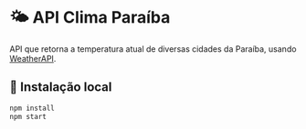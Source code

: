 # 🌤️ API Clima Paraíba

API que retorna a temperatura atual de diversas cidades da Paraíba, usando [WeatherAPI](https://www.weatherapi.com/).

## 🔧 Instalação local
```bash
npm install
npm start
